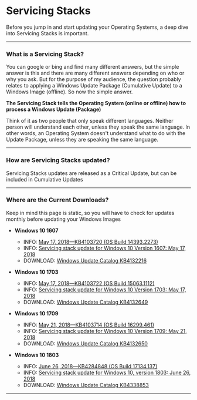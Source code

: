 # Servicing Stacks

Before you jump in and start updating your Operating Systems, a deep dive into Servicing Stacks is important.

---

### What is a Servicing Stack?

You can google or bing and find many different answers, but the simple answer is this and there are many different answers depending on who or why you ask.  But for the purpose of my audience, the question probably relates to applying a Windows Update Package \(Cumulative Update\) to a Windows Image \(offline\).  So now the simple answer.

**The Servicing Stack tells the Operating System \(online or offline\) how to process a Windows Update \(Package\)**

Think of it as two people that only speak different languages.  Neither person will understand each other, unless they speak the same language.  In other words, an Operating System doesn't understand what to do with the Update Package, unless they are speaking the same language.

---

### How are Servicing Stacks updated?

Servicing Stacks updates are released as a Critical Update, but can be included in Cumulative Updates

---

### Where are the Current Downloads?

Keep in mind this page is static, so you will have to check for updates monthly before updating your Windows Images

* **Windows 10 1607**
  * INFO: [May 17, 2018—KB4103720 \(OS Build 14393.2273\)](https://support.microsoft.com/en-us/help/4103720)
  * INFO: [Servicing stack update for Windows 10 Version 1607: May 17, 2018](https://support.microsoft.com/en-us/help/4132216)
  * DOWNLOAD: [Windows Update Catalog KB4132216](https://www.catalog.update.microsoft.com/Search.aspx?q=KB4132216)

* **Windows 10 1703**
  * INFO: [May 17, 2018—KB4103722 \(OS Build 15063.1112\)](https://support.microsoft.com/en-us/help/4103722)
  * INFO: [Servicing stack update for Windows 10 Version 1703: May 17, 2018](https://support.microsoft.com/en-us/help/4132649)
  * DOWNLOAD: [Windows Update Catalog KB4132649](https://www.catalog.update.microsoft.com/search.aspx?q=KB4132649)

* **Windows 10 1709**
  * INFO: [May 21, 2018—KB4103714 \(OS Build 16299.461\)](https://support.microsoft.com/en-us/help/4103714)
  * INFO: [Servicing stack update for Windows 10 Version 1709: May 21, 2018](https://support.microsoft.com/en-us/help/4132650)
  * DOWNLOAD: [Windows Update Catalog KB4132650](https://www.catalog.update.microsoft.com/search.aspx?q=KB4132650)

* **Windows 10 1803**
  * INFO: [June 26, 2018—KB4284848 \(OS Build 17134.137\)](https://support.microsoft.com/en-nz/help/4284848)
  * INFO: [Servicing stack update for Windows 10, version 1803: June 26, 2018](https://support.microsoft.com/en-us/help/4338853)
  * DOWNLOAD: [Windows Update Catalog KB4338853](https://www.catalog.update.microsoft.com/search.aspx?q=KB4338853)

---









